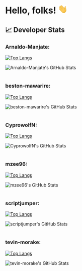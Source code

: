 # Hello, folks! <img src="https://raw.githubusercontent.com/tableseven/tableseven/master/wave.gif" width="30px">

## &#x1f4c8; Developer Stats

### Arnaldo-Manjate:

[![Top Langs](https://github-readme-stats.vercel.app/api/top-langs/?username=Arnaldo-Manjate&title_color=ffffff&text_color=c9cacc&icon_color=2bbc8a&bg_color=1d1f21)](https://github.com/Arnaldo-Manjate/github-readme-stats)

![Arnaldo-Manjate's GitHub Stats](https://github-readme-stats.vercel.app/api?username=Arnaldo-Manjate&show_icons=true&line_height=27&count_private=true&title_color=ffffff&text_color=c9cacc&icon_color=2bbc8a&bg_color=1d1f21&include_all_commits=true)

#

### beston-mawarire:

[![Top Langs](https://github-readme-stats.vercel.app/api/top-langs/?username=beston-mawarire&title_color=ffffff&text_color=c9cacc&icon_color=2bbc8a&bg_color=1d1f21)](https://github.com/beston-mawarire/github-readme-stats)

![beston-mawarire's GitHub Stats](https://github-readme-stats.vercel.app/api?username=beston-mawarire&show_icons=true&line_height=27&count_private=true&title_color=ffffff&text_color=c9cacc&icon_color=2bbc8a&bg_color=1d1f21&include_all_commits=true)

#

### CyprowolfN:

[![Top Langs](https://github-readme-stats.vercel.app/api/top-langs/?username=CyprowolfN&title_color=ffffff&text_color=c9cacc&icon_color=2bbc8a&bg_color=1d1f21)](https://github.com/CyprowolfN/github-readme-stats)

![CyprowolfN's GitHub Stats](https://github-readme-stats.vercel.app/api?username=CyprowolfN&show_icons=true&line_height=27&count_private=true&title_color=ffffff&text_color=c9cacc&icon_color=2bbc8a&bg_color=1d1f21&include_all_commits=true)

#

### mzee96:

[![Top Langs](https://github-readme-stats.vercel.app/api/top-langs/?username=mzee96&title_color=ffffff&text_color=c9cacc&icon_color=2bbc8a&bg_color=1d1f21)](https://github.com/mzee96/github-readme-stats)

![mzee96's GitHub Stats](https://github-readme-stats.vercel.app/api?username=mzee96&show_icons=true&line_height=27&count_private=true&title_color=ffffff&text_color=c9cacc&icon_color=2bbc8a&bg_color=1d1f21&include_all_commits=true)

#

### scriptjumper:

[![Top Langs](https://github-readme-stats.vercel.app/api/top-langs/?username=scriptjumper&title_color=ffffff&text_color=c9cacc&icon_color=2bbc8a&bg_color=1d1f21)](https://github.com/scriptjumper/github-readme-stats)

![scriptjumper's GitHub Stats](https://github-readme-stats.vercel.app/api?username=scriptjumper&show_icons=true&line_height=27&count_private=true&title_color=ffffff&text_color=c9cacc&icon_color=2bbc8a&bg_color=1d1f21&include_all_commits=true)

#

### tevin-morake:

[![Top Langs](https://github-readme-stats.vercel.app/api/top-langs/?username=tevin-morake&title_color=ffffff&text_color=c9cacc&icon_color=2bbc8a&bg_color=1d1f21)](https://github.com/tevin-morake/github-readme-stats)

![tevin-morake's GitHub Stats](https://github-readme-stats.vercel.app/api?username=tevin-morake&show_icons=true&line_height=27&count_private=true&title_color=ffffff&text_color=c9cacc&icon_color=2bbc8a&bg_color=1d1f21&include_all_commits=true)